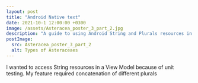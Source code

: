 ```yaml
---
layout: post
title: "Android Native text"
date: 2021-10-1 12:00:00 +0300
image: /assets/Asteracea_poster_3_part_2.jpg
description: "A guide to using Android String and Plurals resources in a View Model"
postImage:
  src: Asteracea_poster_3_part_2
  alt: Types of Asteraceaes
---
```



I wanted to access String resources in a View Model because of unit testing.
My feature required concatenation of different plurals 
